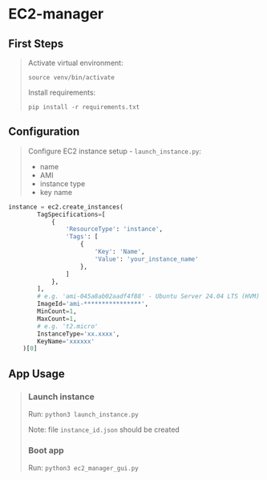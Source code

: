 # EC2-manager


## First Steps

> Activate virtual environment:
> 
> ```source venv/bin/activate```
> 
> Install requirements:
> 
> ```pip install -r requirements.txt```


## Configuration

> Configure EC2 instance setup - `launch_instance.py`:
> - name
> - AMI
> - instance type
> - key name

```python
instance = ec2.create_instances(
        TagSpecifications=[
            {
                'ResourceType': 'instance',
                'Tags': [
                    {
                        'Key': 'Name',
                        'Value': 'your_instance_name'
                    },
                ]
            },
        ],
        # e.g. 'ami-045a8ab02aadf4f88' - Ubuntu Server 24.04 LTS (HVM)
        ImageId='ami-****************',    
        MinCount=1,
        MaxCount=1,
        # e.g. 't2.micro'
        InstanceType='xx.xxxx',
        KeyName='xxxxxx'
    )[0]
```

## App Usage

> ### Launch instance
> 
> Run: ```python3 launch_instance.py```
> 
> Note: file ```instance_id.json``` should be created
> 
> ###  Boot app
> 
> Run: ```python3 ec2_manager_gui.py```

